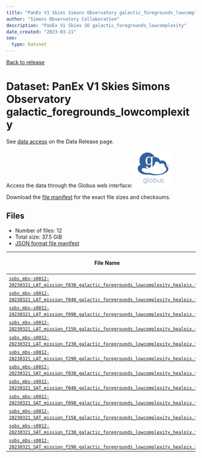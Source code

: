 ```yaml
---
title: "PanEx V1 Skies Simons Observatory galactic_foregrounds_lowcomplexity"
author: "Simons Observatory Collaboration"
description: "PanEx V1 Skies SO galactic_foregrounds_lowcomplexity"
date_created: "2023-03-21"
seo:
  type: Dataset
---
```


[Back to release](./panexv1-so.html#datasets)

# Dataset: PanEx V1 Skies Simons Observatory galactic_foregrounds_lowcomplexity

See [data access](./panexv1-so.html#data-access) on the Data Release page.

Access the data through the Globus web interface: [![Download via Globus](images/globus-logo.png)](https://app.globus.org/file-manager?origin_id=53b2a147-ae9d-4bbf-9d18-3b46d133d4bb&origin_path=%2Fmbs-s0012-20230321%2Fgalactic_foregrounds_lowcomplexity%2F)

Download the [file manifest](https://g-0a470a.6b7bd8.0ec8.data.globus.org/mbs-s0012-20230321/galactic_foregrounds_lowcomplexity/manifest.json) for the exact file sizes and checksums.

## Files

- Number of files: 12
- Total size: 37.5 GiB
- [JSON format file manifest](https://g-0a470a.6b7bd8.0ec8.data.globus.org/mbs-s0012-20230321/galactic_foregrounds_lowcomplexity/manifest.json)

|                                                                                                                                        File Name                                                                                                                                         | Telescope | Frequency Band (GHz) | Pixelization |   Size    |
| ---------------------------------------------------------------------------------------------------------------------------------------------------------------------------------------------------------------------------------------------------------------------------------------- | --------- | -------------------: | ------------ | --------- |
| [`sobs_mbs-s0012-20230321_LAT_mission_f030_galactic_foregrounds_lowcomplexity_healpix.fits`](https://g-456d30.0ed28.75bc.data.globus.org/mbs-s0012-20230321/galactic_foregrounds_lowcomplexity/sobs_mbs-s0012-20230321_LAT_mission_f030_galactic_foregrounds_lowcomplexity_healpix.fits) | LAT       |                   30 | healpix      | 576.0 MiB |
| [`sobs_mbs-s0012-20230321_LAT_mission_f040_galactic_foregrounds_lowcomplexity_healpix.fits`](https://g-456d30.0ed28.75bc.data.globus.org/mbs-s0012-20230321/galactic_foregrounds_lowcomplexity/sobs_mbs-s0012-20230321_LAT_mission_f040_galactic_foregrounds_lowcomplexity_healpix.fits) | LAT       |                   40 | healpix      | 576.0 MiB |
| [`sobs_mbs-s0012-20230321_LAT_mission_f090_galactic_foregrounds_lowcomplexity_healpix.fits`](https://g-456d30.0ed28.75bc.data.globus.org/mbs-s0012-20230321/galactic_foregrounds_lowcomplexity/sobs_mbs-s0012-20230321_LAT_mission_f090_galactic_foregrounds_lowcomplexity_healpix.fits) | LAT       |                   90 | healpix      | 9.0 GiB   |
| [`sobs_mbs-s0012-20230321_LAT_mission_f150_galactic_foregrounds_lowcomplexity_healpix.fits`](https://g-456d30.0ed28.75bc.data.globus.org/mbs-s0012-20230321/galactic_foregrounds_lowcomplexity/sobs_mbs-s0012-20230321_LAT_mission_f150_galactic_foregrounds_lowcomplexity_healpix.fits) | LAT       |                  150 | healpix      | 9.0 GiB   |
| [`sobs_mbs-s0012-20230321_LAT_mission_f230_galactic_foregrounds_lowcomplexity_healpix.fits`](https://g-456d30.0ed28.75bc.data.globus.org/mbs-s0012-20230321/galactic_foregrounds_lowcomplexity/sobs_mbs-s0012-20230321_LAT_mission_f230_galactic_foregrounds_lowcomplexity_healpix.fits) | LAT       |                  230 | healpix      | 9.0 GiB   |
| [`sobs_mbs-s0012-20230321_LAT_mission_f290_galactic_foregrounds_lowcomplexity_healpix.fits`](https://g-456d30.0ed28.75bc.data.globus.org/mbs-s0012-20230321/galactic_foregrounds_lowcomplexity/sobs_mbs-s0012-20230321_LAT_mission_f290_galactic_foregrounds_lowcomplexity_healpix.fits) | LAT       |                  290 | healpix      | 9.0 GiB   |
| [`sobs_mbs-s0012-20230321_SAT_mission_f030_galactic_foregrounds_lowcomplexity_healpix.fits`](https://g-456d30.0ed28.75bc.data.globus.org/mbs-s0012-20230321/galactic_foregrounds_lowcomplexity/sobs_mbs-s0012-20230321_SAT_mission_f030_galactic_foregrounds_lowcomplexity_healpix.fits) | SAT       |                   30 | healpix      | 2.3 MiB   |
| [`sobs_mbs-s0012-20230321_SAT_mission_f040_galactic_foregrounds_lowcomplexity_healpix.fits`](https://g-456d30.0ed28.75bc.data.globus.org/mbs-s0012-20230321/galactic_foregrounds_lowcomplexity/sobs_mbs-s0012-20230321_SAT_mission_f040_galactic_foregrounds_lowcomplexity_healpix.fits) | SAT       |                   40 | healpix      | 2.3 MiB   |
| [`sobs_mbs-s0012-20230321_SAT_mission_f090_galactic_foregrounds_lowcomplexity_healpix.fits`](https://g-456d30.0ed28.75bc.data.globus.org/mbs-s0012-20230321/galactic_foregrounds_lowcomplexity/sobs_mbs-s0012-20230321_SAT_mission_f090_galactic_foregrounds_lowcomplexity_healpix.fits) | SAT       |                   90 | healpix      | 36.0 MiB  |
| [`sobs_mbs-s0012-20230321_SAT_mission_f150_galactic_foregrounds_lowcomplexity_healpix.fits`](https://g-456d30.0ed28.75bc.data.globus.org/mbs-s0012-20230321/galactic_foregrounds_lowcomplexity/sobs_mbs-s0012-20230321_SAT_mission_f150_galactic_foregrounds_lowcomplexity_healpix.fits) | SAT       |                  150 | healpix      | 36.0 MiB  |
| [`sobs_mbs-s0012-20230321_SAT_mission_f230_galactic_foregrounds_lowcomplexity_healpix.fits`](https://g-456d30.0ed28.75bc.data.globus.org/mbs-s0012-20230321/galactic_foregrounds_lowcomplexity/sobs_mbs-s0012-20230321_SAT_mission_f230_galactic_foregrounds_lowcomplexity_healpix.fits) | SAT       |                  230 | healpix      | 144.0 MiB |
| [`sobs_mbs-s0012-20230321_SAT_mission_f290_galactic_foregrounds_lowcomplexity_healpix.fits`](https://g-456d30.0ed28.75bc.data.globus.org/mbs-s0012-20230321/galactic_foregrounds_lowcomplexity/sobs_mbs-s0012-20230321_SAT_mission_f290_galactic_foregrounds_lowcomplexity_healpix.fits) | SAT       |                  290 | healpix      | 144.0 MiB |

